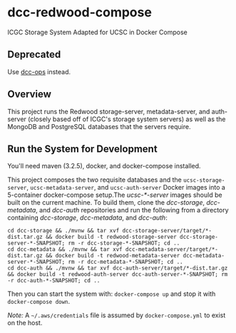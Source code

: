 # dcc-redwood-compose
ICGC Storage System Adapted for UCSC in Docker Compose

## Deprecated
Use [dcc-ops](https://github.com/BD2KGenomics/dcc-ops) instead.

## Overview
This project runs the Redwood storage-server, metadata-server, and auth-server (closely based off of ICGC's storage system servers) as well as the MongoDB and PostgreSQL databases that the servers require.

## Run the System for Development
You'll need maven (3.2.5), docker, and docker-compose installed.

This project composes the two requisite databases and the `ucsc-storage-server`, `ucsc-metadata-server`, and `ucsc-auth-server` Docker images into a 5-container docker-compose setup.The _ucsc-*-server_ images should be built on the current machine. To build them, clone the _dcc-storage_, _dcc-metadata_, and _dcc-auth_ repositories and run the following from a directory containing _dcc-storage_, _dcc-metadata_, and _dcc-auth_:

```
cd dcc-storage && ./mvnw && tar xvf dcc-storage-server/target/*-dist.tar.gz && docker build -t redwood-storage-server dcc-storage-server-*-SNAPSHOT; rm -r dcc-storage-*-SNAPSHOT; cd ..
cd dcc-metadata && ./mvnw && tar xvf dcc-metadata-server/target/*-dist.tar.gz && docker build -t redwood-metadata-server dcc-metadata-server-*-SNAPSHOT; rm -r dcc-metadata-*-SNAPSHOT; cd ..
cd dcc-auth && ./mvnw && tar xvf dcc-auth-server/target/*-dist.tar.gz && docker build -t redwood-auth-server dcc-auth-server-*-SNAPSHOT; rm -r dcc-auth-*-SNAPSHOT; cd ..
```

Then you can start the system with: `docker-compose up` and stop it with `docker-compose down`.

_Note:_ A `~/.aws/credentials` file is assumed by `docker-compose.yml` to exist on the host.
